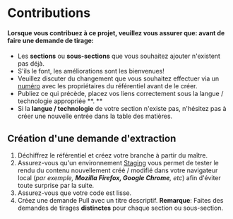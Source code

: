 # Contributions

#### Lorsque vous contribuez à ce projet, veuillez vous assurer que: avant de faire une demande de tirage:

- Les **sections** ou **sous-sections** que vous souhaitez ajouter n'existent pas déjà.
- S'ils le font, les améliorations sont les bienvenues!
- Veuillez discuter du changement que vous souhaitez effectuer via un [numéro](https://github.com/vinayhegde1990/devops-notes/issues) avec les propriétaires du référentiel avant de le créer.
- Publiez ce qui précède, placez vos liens correctement sous la langue / technologie appropriée **. **
- Si la **langue / technologie** de votre section n'existe pas, n'hésitez pas à créer une nouvelle entrée dans la table des matières.
  
    
## Création d'une demande d'extraction
1. Déchiffrez le référentiel et créez votre branche à partir du maître.
2. Assurez-vous qu'un environnement [Staging](Staging.md) vous permet de tester le rendu du contenu nouvellement créé / modifié dans votre navigateur local (_par exemple, **Mozilla Firefox, Google Chrome**, etc_) afin d'éviter toute surprise par la suite.
3. Assurez-vous que votre code est lisse.
4. Créez une demande Pull avec un titre descriptif. **Remarque**: Faites des demandes de tirages **distinctes** pour chaque section ou sous-section.
